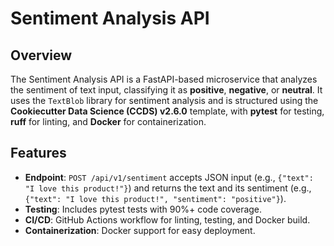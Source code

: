 # Sentiment Analysis API

## Overview

The Sentiment Analysis API is a FastAPI-based microservice that analyzes the sentiment of text input, classifying it as **positive**, **negative**, or **neutral**. It uses the `TextBlob` library for sentiment analysis and is structured using the **Cookiecutter Data Science (CCDS) v2.6.0** template, with **pytest** for testing, **ruff** for linting, and **Docker** for containerization.

## Features

- **Endpoint**: `POST /api/v1/sentiment` accepts JSON input (e.g., `{"text": "I love this product!"}`) and returns the text and its sentiment (e.g., `{"text": "I love this product!", "sentiment": "positive"}`).
- **Testing**: Includes pytest tests with 90%+ code coverage.
- **CI/CD**: GitHub Actions workflow for linting, testing, and Docker build.
- **Containerization**: Docker support for easy deployment.
